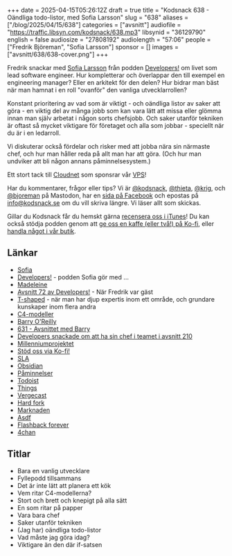 +++
date = 2025-04-15T05:26:12Z
draft = true
title = "Kodsnack 638 - Oändliga todo-listor, med Sofia Larsson"
slug = "638"
aliases = ["/blog/2025/04/15/638"]
categories = ["avsnitt"]
audiofile = "https://traffic.libsyn.com/kodsnack/638.mp3"
libsynid = "36129790"
english = false
audiosize = "27808192"
audiolength = "57:06"
people = ["Fredrik Björeman", "Sofia Larsson"]
sponsor = []
images = ["avsnitt/638/638-cover.png"]
+++

Fredrik snackar med [Sofia Larsson](https://developerspodcast.com/people/sofia-larsson) från podden [Developers!](https://developerspodcast.com/) om livet som lead software engineer. Hur kompletterar och överlappar den till exempel en engineering manager? Eller en arkitekt för den delen? Hur bidrar man bäst när man hamnat i en roll "ovanför" den vanliga utvecklarrollen?

Konstant prioritering av vad som är viktigt - och oändliga listor av saker att göra - en viktig del av många jobb som kan vara lätt att missa eller glömma innan man själv arbetat i någon sorts chefsjobb. Och saker utanför tekniken är oftast så mycket viktigare för företaget och alla som jobbar - speciellt när du är i en ledarroll.

Vi diskuterar också fördelar och risker med att jobba nära sin närmaste chef, och hur man håller reda på allt man har att göra. (Och hur man undviker att bli någon annans påminnelsesystem.)

Ett stort tack till [Cloudnet](https://www.cloudnet.se) som sponsrar vår [VPS](https://en.wikipedia.org/wiki/Virtual_private_server)!

Har du kommentarer, frågor eller tips? Vi är [@kodsnack](https://social.podsnack.se/@kodsnack), [@thieta](https://6510.nu/@thieta), [@krig](https://6510.nu/@krig), och [@bjoreman](https://toot.cafe/@bjoreman) på Mastodon, har en [sida på Facebook](https://www.facebook.com/) och epostas på [info@kodsnack.se](mailto:info@kodsnack.se) om du vill skriva längre. Vi läser allt som skickas.

Gillar du Kodsnack får du hemskt gärna [recensera oss i iTunes](https://itunes.apple.com/se/podcast/kodsnack/id561631498?l=en)! Du kan också stödja podden genom att <a href="https://ko-fi.com/kodsnack" rel="payment">ge oss en kaffe (eller två!) på Ko-fi</a>, eller [handla något i vår butik](https://shop.spreadshirt.se/kodsnack/).

## Länkar
* [Sofia](https://developerspodcast.com/people/sofia-larsson)
* [Developers!](https://developerspodcast.com/) - podden Sofia gör med …
* [Madeleine](https://developerspodcast.com/people/madeleine-schonemann)
* [Avsnitt 72 av Developers!](https://developerspodcast.com/episodes/72-mannen-bakom-kodsnack-fredrik-bjoreman) - När Fredrik var gäst
* [T-shaped](https://en.wikipedia.org/wiki/T-shaped_skills) - när man har djup expertis inom ett område, och grundare kunskaper inom flera andra
* [C4-modeller](https://en.wikipedia.org/wiki/C4_model)
* [Barry O'Reilly](https://www.linkedin.com/in/barry-o-reilly-b924657/)
* [631 - Avsnittet med Barry](https://kodsnack.se/631/)
* [Developers snackade om att ha sin chef i teamet i avsnitt 210](https://developerspodcast.com/episodes/210-chefen-har-lagt-till-ett-person-to-blame-falt)
* [Millenniumprojektet](https://sv.wikipedia.org/wiki/Millennium_%28journalsystem%29)
* [Stöd oss via Ko-fi!](https://ko-fi.com/kodsnack)
* [SLA](https://en.wikipedia.org/wiki/Service-level_agreement)
* [Obsidian](https://obsidian.md/)
* [Påminnelser](https://support.apple.com/sv-se/guide/reminders/welcome/mac)
* [Todoist](https://www.todoist.com/sv)
* [Things](https://culturedcode.com/things/)
* [Vergecast](https://www.theverge.com/the-vergecast)
* [Hard fork](https://www.nytimes.com/column/hard-fork)
* [Marknaden](https://www.monopol.se/poddar/marknaden)
* [Asdf](https://asdf.pizza/)
* [Flashback forever](https://flashbackforever.se/)
* [4chan](https://en.wikipedia.org/wiki/4chan)

## Titlar
* Bara en vanlig utvecklare
* Fyllepodd tillsammans
* Det är inte lätt att planera ett kök
* Vem ritar C4-modellerna?
* Stort och brett och knepigt på alla sätt
* En som ritar på papper
* Vara bara chef
* Saker utanför tekniken
* (Jag har) oändliga todo-listor
* Vad måste jag göra idag?
* Viktigare än den där if-satsen